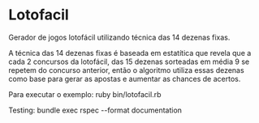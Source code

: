 Lotofacil
=========

Gerador de jogos lotofácil utilizando técnica das 14 dezenas fixas.

A técnica das 14 dezenas fixas é baseada em estatítica que revela que a cada 2 concursos da lotofácil, das 15 dezenas sorteadas em média 9 se repetem do concurso anterior, então o algoritmo utiliza essas dezenas como base para gerar as apostas e aumentar as chances de acertos.

Para executar o exemplo: ruby bin/lotofacil.rb

Testing: bundle exec rspec --format documentation
